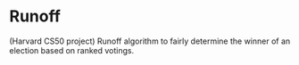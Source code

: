 # Runoff
(Harvard CS50 project) Runoff algorithm to fairly determine the winner of an election based on ranked votings.

